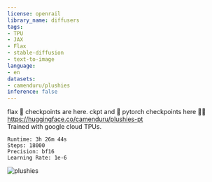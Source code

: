 ```yaml
---
license: openrail
library_name: diffusers
tags:
- TPU
- JAX
- Flax
- stable-diffusion
- text-to-image
language:
- en
datasets:
- camenduru/plushies
inference: false
---
```


flax 🧨 checkpoints are here. ckpt and 🧨 pytorch checkpoints here 🎉🎊 https://huggingface.co/camenduru/plushies-pt
<br/>
Trained with google cloud TPUs.
```
Runtime: 3h 26m 44s
Steps: 18000
Precision: bf16
Learning Rate: 1e-6
```
![plushies](/camenduru/plushies/resolve/main/samples.jpg)